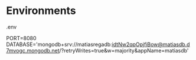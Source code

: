 # Environments

.env

PORT=8080
DATABASE='mongodb+srv://matiasregadb:idtNw2qpOpjfiBow@matiasdb.d7mvogc.mongodb.net/?retryWrites=true&w=majority&appName=matiasdb'
